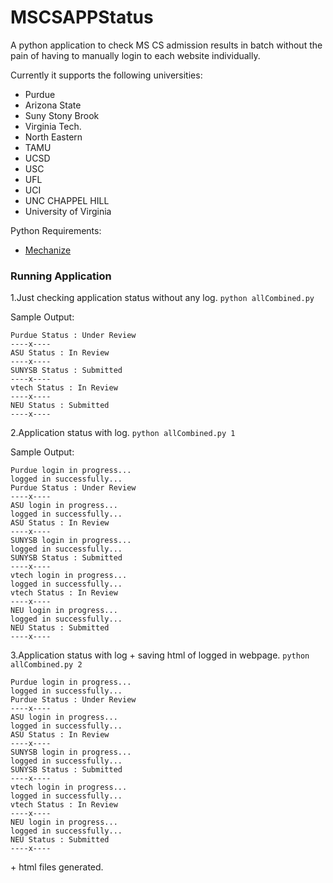 # MSCSAPPStatus
A python application to check MS CS admission results in batch without the pain of having to manually login to each website individually. 

Currently it supports the following universities:
+ Purdue
+ Arizona State 
+ Suny Stony Brook
+ Virginia Tech.
+ North Eastern
+ TAMU
+ UCSD
+ USC
+ UFL
+ UCI
+ UNC CHAPPEL HILL
+ University of Virginia

Python Requirements:
+ [Mechanize](https://pypi.python.org/pypi/mechanize/)

### Running Application

1.Just checking application status without any log. 
```python allCombined.py```

Sample Output:

```
Purdue Status : Under Review
----x----
ASU Status : In Review
----x----
SUNYSB Status : Submitted
----x----
vtech Status : In Review
----x----
NEU Status : Submitted
----x----
```

2.Application status with log.
```python allCombined.py 1```

Sample Output:

```
Purdue login in progress...
logged in successfully...
Purdue Status : Under Review
----x----
ASU login in progress...
logged in successfully...
ASU Status : In Review
----x----
SUNYSB login in progress...
logged in successfully...
SUNYSB Status : Submitted
----x----
vtech login in progress...
logged in successfully...
vtech Status : In Review
----x----
NEU login in progress...
logged in successfully...
NEU Status : Submitted
----x----
```

3.Application status with log + saving html of logged in webpage.
```python allCombined.py 2```

```
Purdue login in progress...
logged in successfully...
Purdue Status : Under Review
----x----
ASU login in progress...
logged in successfully...
ASU Status : In Review
----x----
SUNYSB login in progress...
logged in successfully...
SUNYSB Status : Submitted
----x----
vtech login in progress...
logged in successfully...
vtech Status : In Review
----x----
NEU login in progress...
logged in successfully...
NEU Status : Submitted
----x----
```

\+ html files generated.
